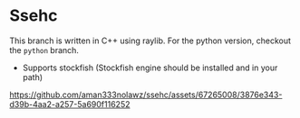 # Ssehc
This branch is written in C++ using raylib. For the python version, checkout the `python` branch.

- Supports stockfish (Stockfish engine should be installed and in your path)

https://github.com/aman333nolawz/ssehc/assets/67265008/3876e343-d39b-4aa2-a257-5a690f116252
